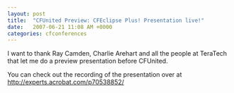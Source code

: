 ```yaml
---
layout: post
title:  "CFUnited Preview: CFEclipse Plus! Presentation live!"
date:   2007-06-21 11:08 AM +0000
categories: cfconferences
---
```

I want to thank Ray Camden, Charlie Arehart and all the people at TeraTech that let me do a preview presentation before CFUnited.

You can check out the recording of the presentation over at <a href="http://experts.acrobat.com/p70538852/">http://experts.acrobat.com/p70538852/</a>